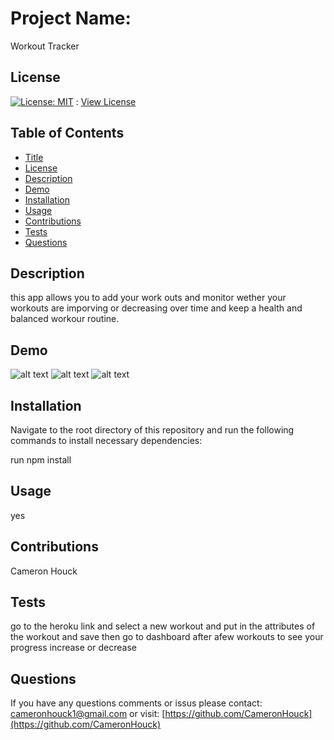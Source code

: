 # Project Name:
  
Workout Tracker
  
## License
  
[![License: MIT](https://img.shields.io/badge/License-MIT-yellow.svg)](https://opensource.org/licenses/MIT) : [View License](https://opensource.org/licenses/MIT)
  
## Table of Contents
  
- [Title](#Project-Name)
- [License](#License)
- [Description](#Description)
- [Demo](#Demo)
- [Installation](#Installation)
- [Usage](#Usage)
- [Contributions](#Contributions)
- [Tests](#Tests)
- [Questions](#Questions)
  
## Description

this app allows you to add your work outs and monitor wether your workouts are imporving or decreasing over time and keep a health and balanced workour routine.

## Demo

![alt text](https://media.discordapp.net/attachments/859056070696501249/861168349618503690/unknown.png?width=1097&height=384)
![alt text](https://cdn.discordapp.com/attachments/859056070696501249/861168505826836520/unknown.png)
![alt text](https://cdn.discordapp.com/attachments/859056070696501249/861168590638809088/unknown.png)

## Installation
  
Navigate to the root directory of this repository and run the following commands to install necessary dependencies:
  
run npm install
  
## Usage
  
yes
  
## Contributions 
  
Cameron Houck
  
## Tests 
  
go to the heroku link and select a new workout and put in the attributes of the workout and save then go to dashboard after  afew workouts to see your progress increase or decrease
  
## Questions 
  
If you have any questions comments or issus please contact: cameronhouck1@gmail.com or visit: [https://github.com/CameronHouck](https://github.com/CameronHouck)